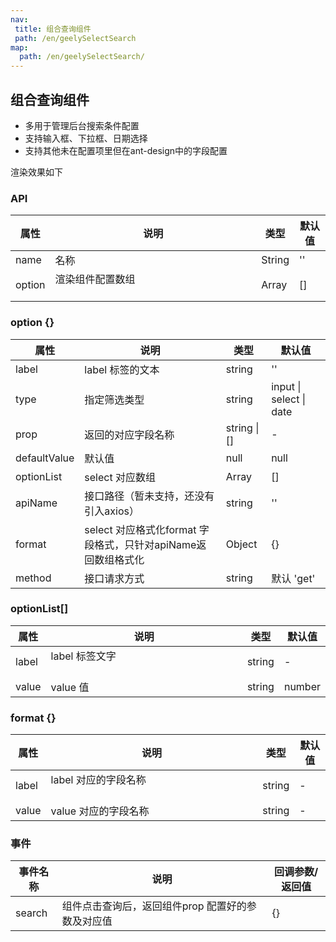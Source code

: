 ```yaml
---
nav: 
 title: 组合查询组件
 path: /en/geelySelectSearch
map:
  path: /en/geelySelectSearch/
---
```


## 组合查询组件

* 多用于管理后台搜索条件配置
* 支持输入框、下拉框、日期选择
* 支持其他未在配置项里但在ant-design中的字段配置

渲染效果如下

<demo src="./demo/geelySelectSearch.vue"
  title="Demo 演示"
  desc="geelySelectSearch 渲染示例">
</demo>

### API

| 属性 | 说明 | 类型 | 默认值 |
| ---  | --- | --- | --- |
| name | 名称 &nbsp; &nbsp;&nbsp; &nbsp;&nbsp; &nbsp;&nbsp;&nbsp; &nbsp;&nbsp; &nbsp;&nbsp; &nbsp;&nbsp;&nbsp; &nbsp;&nbsp; &nbsp;&nbsp; &nbsp;&nbsp; | String | '' |
| option | 渲染组件配置数组 &nbsp; &nbsp;&nbsp; &nbsp;&nbsp; &nbsp;&nbsp;&nbsp; &nbsp;&nbsp; &nbsp;&nbsp; &nbsp;&nbsp;&nbsp; &nbsp;&nbsp; &nbsp;&nbsp; &nbsp;&nbsp;&nbsp; &nbsp;&nbsp; &nbsp;&nbsp; &nbsp;&nbsp;&nbsp; &nbsp;&nbsp; &nbsp;&nbsp; &nbsp;&nbsp;&nbsp; &nbsp;&nbsp; &nbsp;&nbsp; &nbsp;&nbsp;&nbsp; &nbsp;&nbsp; &nbsp;&nbsp; &nbsp;&nbsp;&nbsp; &nbsp;&nbsp; &nbsp;&nbsp; &nbsp;&nbsp;&nbsp; &nbsp;&nbsp; &nbsp;&nbsp; &nbsp;&nbsp;&nbsp; &nbsp;&nbsp;&nbsp;&nbsp; | Array | [] |
### option {}

| 属性 | 说明 | 类型 | 默认值 |
| ---  | --- | --- | --- |
| label | label 标签的文本 | string | '' |
| type | 指定筛选类型 | string | input \| select \| date |
| prop | 返回的对应字段名称 | string \| [] | - |
| defaultValue | 默认值 | null | null |
| optionList | select 对应数组 | Array | [] |
| apiName | 接口路径（暂未支持，还没有引入axios） | string | '' |
| format | select 对应格式化format 字段格式，只针对apiName返回数组格式化 | Object | {} |
| method | 接口请求方式 | string | 默认 'get' |



### optionList[]

| 属性 | 说明 | 类型 | 默认值 |
| ---  | --- | --- | --- |
| label | label 标签文字 &nbsp; &nbsp;&nbsp;&nbsp; &nbsp;&nbsp;&nbsp; &nbsp;&nbsp;&nbsp; &nbsp;&nbsp;&nbsp; &nbsp;&nbsp;&nbsp; &nbsp;&nbsp;&nbsp; &nbsp;&nbsp;&nbsp; &nbsp;&nbsp;&nbsp; &nbsp;&nbsp;&nbsp; &nbsp;&nbsp;&nbsp; &nbsp;&nbsp;&nbsp; &nbsp;&nbsp;&nbsp; &nbsp;&nbsp;&nbsp; &nbsp;&nbsp;&nbsp; &nbsp;&nbsp;&nbsp; &nbsp;&nbsp;&nbsp; &nbsp;&nbsp;&nbsp; &nbsp;&nbsp;&nbsp; &nbsp;&nbsp;&nbsp; &nbsp;&nbsp;&nbsp; &nbsp;&nbsp;&nbsp; &nbsp;&nbsp;&nbsp; &nbsp;&nbsp;&nbsp; &nbsp;&nbsp;&nbsp; &nbsp;&nbsp;&nbsp;&nbsp;  | string | - |
| value | value 值 | string | number | - |

### format {}
| 属性 | 说明 | 类型 | 默认值 |
| ---  | --- | --- | --- |
| label | label 对应的字段名称&nbsp; &nbsp;&nbsp;&nbsp; &nbsp;&nbsp;&nbsp; &nbsp;&nbsp;&nbsp; &nbsp;&nbsp;&nbsp; &nbsp;&nbsp;&nbsp; &nbsp;&nbsp;&nbsp; &nbsp;&nbsp;&nbsp; &nbsp;&nbsp;&nbsp; &nbsp;&nbsp;&nbsp; &nbsp;&nbsp;&nbsp; &nbsp;&nbsp;&nbsp; &nbsp;&nbsp;&nbsp; &nbsp;&nbsp;&nbsp; &nbsp;&nbsp;&nbsp; &nbsp;&nbsp;&nbsp; &nbsp;&nbsp;&nbsp; &nbsp;&nbsp;&nbsp; &nbsp;&nbsp;&nbsp; &nbsp;&nbsp;&nbsp; &nbsp;&nbsp;&nbsp; &nbsp;&nbsp;&nbsp; &nbsp;&nbsp;&nbsp; &nbsp;&nbsp;&nbsp; | string | - |
| value | value 对应的字段名称 | string | - |

### 事件

| 事件名称 | 说明 | 回调参数/返回值 |
| ---  | --- | --- |
| search | 组件点击查询后，返回组件prop 配置好的参数及对应值&nbsp;&nbsp; &nbsp;&nbsp;&nbsp;&nbsp; &nbsp;&nbsp;&nbsp;&nbsp; &nbsp;&nbsp;&nbsp;&nbsp; &nbsp;&nbsp;&nbsp;&nbsp; &nbsp;&nbsp;&nbsp;&nbsp; &nbsp;&nbsp;&nbsp;&nbsp;  | {} |


